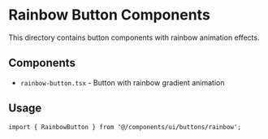 # Rainbow Button Components

This directory contains button components with rainbow animation effects.

## Components

- `rainbow-button.tsx` - Button with rainbow gradient animation

## Usage

```tsx
import { RainbowButton } from '@/components/ui/buttons/rainbow';
```